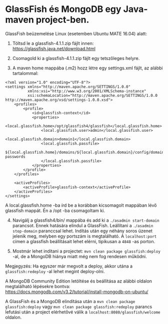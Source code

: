 # GlassFish és MongoDB egy Java-maven project-ben.

GlassFish beüzemelése Linux (esetemben Ubuntu MATE 16.04) alatt:

1. Töltsd le a glassfish-4.1.1.zip fájlt innen: https://glassfish.java.net/download.html

2. Csomagold ki a glassfish-4.1.1.zip fájlt egy tetszőleges helyre.

3. A maven home mappába (.m2) hozz létre egy settings.xml fájlt, az alábbi tartalommal:
```
<?xml version="1.0" encoding="UTF-8"?>
<settings xmlns="http://maven.apache.org/SETTINGS/1.0.0" 
          xmlns:xsi="http://www.w3.org/2001/XMLSchema-instance" 
          xsi:schemaLocation="http://maven.apache.org/SETTINGS/1.0.0 http://maven.apache.org/xsd/settings-1.0.0.xsd">
    <profiles>
        <profile>
            <id>glassfish-context</id>
            <properties>
                <local.glassfish.home>/opt/glassfish4/glassfish</local.glassfish.home>
                <local.glassfish.user>admin</local.glassfish.user>
                <local.glassfish.domain>domain1</local.glassfish.domain>
                <local.glassfish.passfile>
            ${local.glassfish.home}/domains/${local.glassfish.domain}/config/domain-passwords
                </local.glassfish.passfile>
            </properties>
        </profile>
    </profiles>
 
    <activeProfiles>
        <activeProfile>glassfish-context</activeProfile>
    </activeProfiles>
</settings>
```
A local.glassfish.home -ba írd be a korábban kicsomagolt mappában lévő glassfish mappát. Én a /opt -ba csomagoltam ki.

4. Navigálj a glassfish4/bin/ mappába és add ki a `./asadmin start-domain` parancsot. Ennek hatására elindul a GlassFish.
Leállítani a `./asadmin stop-domain` paranccsal lehet. Indítás után egy néhány soros üzenet jelenik meg, melyben egy portszám is megtalálható.
A `localhost:port` címen a glassfish beállításait lehet elérni, tipikusan a `4848` -as porton.

5. Mostmár lehet indítani a projectet: `mvn clean package glassfish:deploy` -al, de a MongoDB hiánya miatt még nem fog rendesen működni.


Megjegyzés: Ha egyszer már megvolt a deploy, akkor utána a `glassfish:redeploy` -al lehet megint deploy-olni.


A MongoDB Community Edition letöltése és beállítása az alábbi oldalon megtalálható lépésekre bontva:
https://docs.mongodb.com/v3.2/tutorial/install-mongodb-on-ubuntu/


A GlassFish és a MongoDB elindítása után a `mvn clean package glassfish:deploy` vagy `mvn clean package glassfish:redeploy`
parancs lefutási után a project elérhetővé válik a `localhost:8080/glassfish/welcome` oldalon.
